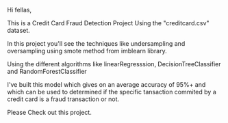 Hi fellas,

This is a Credit Card Fraud Detection Project Using the "creditcard.csv" dataset.

In this project you'll see the techniques like undersampling and oversampling using smote method from imblearn library.

Using the different algorithms like linearRegresssion, DecisionTreeClassifier and RandomForestClassifier

I've built this model which gives on an average accuracy of 95%+ and which can be used to determined if the specific tansaction commited by a credit card is a fraud transaction or not.

Please Check out this project.
